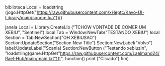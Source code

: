 biblioteca Local = loadstring (jogo:HttpGet("https://raw.githubusercontent.com/xHeptc/Kavo-UI-Library/main/source.lua"))()

janela Local = Library.CreateLib ("TCHOW VONTADE DE COMER UM XEBIU", "Sentinel")
local Tab = Window:NewTab("TESTANDO XEBIU")
local Section = Tab:NewSection("OH XEBIUSAO")
Section:UpdateSection("Section New Title")
Section:NewLabel("Volvo")
label:UpdateLabel("Scania)
Section:NewButton ("Testando xebiuzin", "loadstring(game:HttpGet"https://raw.githubusercontent.com/Laelmano24/Rael-Hub/main/main.txt")()", function()
    print ("Clicado")
fim)
